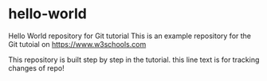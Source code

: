 # hello-world
Hello World repository for Git tutorial
This is an example repository for the Git tutoial on https://www.w3schools.com

This repository is built step by step in the tutorial.
this line text is for tracking changes of repo! 
